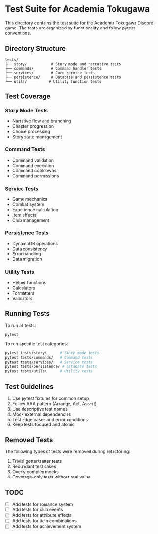 # Test Suite for Academia Tokugawa

This directory contains the test suite for the Academia Tokugawa Discord game. The tests are organized by functionality and follow pytest conventions.

## Directory Structure

```
tests/
├── story/           # Story mode and narrative tests
├── commands/        # Command handler tests
├── services/        # Core service tests
├── persistence/     # Database and persistence tests
└── utils/          # Utility function tests
```

## Test Coverage

### Story Mode Tests
- Narrative flow and branching
- Chapter progression
- Choice processing
- Story state management

### Command Tests
- Command validation
- Command execution
- Command cooldowns
- Command permissions

### Service Tests
- Game mechanics
- Combat system
- Experience calculation
- Item effects
- Club management

### Persistence Tests
- DynamoDB operations
- Data consistency
- Error handling
- Data migration

### Utility Tests
- Helper functions
- Calculators
- Formatters
- Validators

## Running Tests

To run all tests:
```bash
pytest
```

To run specific test categories:
```bash
pytest tests/story/      # Story mode tests
pytest tests/commands/   # Command tests
pytest tests/services/   # Service tests
pytest tests/persistence/ # Database tests
pytest tests/utils/      # Utility tests
```

## Test Guidelines

1. Use pytest fixtures for common setup
2. Follow AAA pattern (Arrange, Act, Assert)
3. Use descriptive test names
4. Mock external dependencies
5. Test edge cases and error conditions
6. Keep tests focused and atomic

## Removed Tests

The following types of tests were removed during refactoring:

1. Trivial getter/setter tests
2. Redundant test cases
3. Overly complex mocks
4. Coverage-only tests without real value

## TODO

- [ ] Add tests for romance system
- [ ] Add tests for club events
- [ ] Add tests for attribute effects
- [ ] Add tests for item combinations
- [ ] Add tests for achievement system
